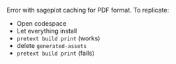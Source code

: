 Error with sageplot caching for PDF format. To replicate:

- Open codespace
- Let everything install
- `pretext build print` (works)
- delete `generated-assets`
- `pretext build print` (fails)
